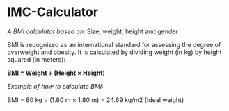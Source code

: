 # **IMC-Calculator**
*A BMI calculator based on:*
Size, weight, height and gender

BMI is recognized as an international standard for assessing the degree of overweight and obesity. 
It is calculated by dividing weight (in kg) by height squared (in meters):

**BMI = Weight ÷ (Height × Height)**

*Example of how to calculate BMI:*

BMI = 80 kg ÷ (1.80 m × 1.80 m) = 24.69 kg/m2 (Ideal weight)
